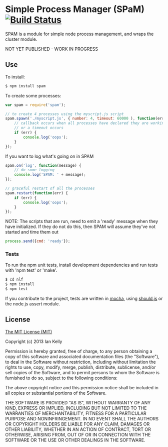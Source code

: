 # Simple Process Manager (SPaM) [![Build Status](https://secure.travis-ci.org/iandotkelly/spam.png)](http://travis-ci.org/iandotkelly/spam)

SPAM is a module for simple node process management, and wraps the cluster module.

NOT YET PUBLISHED - WORK IN PROGRESS

## Use

To install:

```sh
$ npm install spam
```

To create some processes:

```javascript
var spam = require('spam');

// to create 4 processes using the myscript.js script
spam.spawn('./myscript.js', { number: 4, timeout: 60000 ), function(err) {
	// callback occurs when all processes have declared they are working
	// or a timeout occurs
	if (err) {
		console.log('oops');
	}
});
```

If you want to log what's going on in SPAM
```javascript
spam.on('log', function(message) {
	// do some logging
	console.log('SPAM: ' + message);
});
```

```javascript
// graceful restart of all the processes
spam.restart(function(err) {
	if (err) {
		console.log('oops');
	}
});
```

NOTE: The scripts that are run, need to emit a 'ready' message when they have initialized.  If they 
do not do this, then SPAM will assume they've not started and time them out

```javascript
process.send({cmd: 'ready'});
```

### Tests

To run the npm unit tests, install development dependencies and run tests with 'npm test' or 'make'.

```sh
$ cd nlf
$ npm install
$ npm test
```
If you contribute to the project, tests are written in [mocha](http://visionmedia.github.com/mocha/), using [should.js](https://github.com/visionmedia/should.js/) or the node.js assert module.

## License

[The MIT License (MIT)](http://opensource.org/licenses/MIT)

Copyright (c) 2013 Ian Kelly

Permission is hereby granted, free of charge, to any person obtaining a copy
of this software and associated documentation files (the "Software"), to deal
in the Software without restriction, including without limitation the rights
to use, copy, modify, merge, publish, distribute, sublicense, and/or sell
copies of the Software, and to permit persons to whom the Software is
furnished to do so, subject to the following conditions:

The above copyright notice and this permission notice shall be included in
all copies or substantial portions of the Software.

THE SOFTWARE IS PROVIDED "AS IS", WITHOUT WARRANTY OF ANY KIND, EXPRESS OR
IMPLIED, INCLUDING BUT NOT LIMITED TO THE WARRANTIES OF MERCHANTABILITY,
FITNESS FOR A PARTICULAR PURPOSE AND NONINFRINGEMENT. IN NO EVENT SHALL THE
AUTHORS OR COPYRIGHT HOLDERS BE LIABLE FOR ANY CLAIM, DAMAGES OR OTHER
LIABILITY, WHETHER IN AN ACTION OF CONTRACT, TORT OR OTHERWISE, ARISING FROM,
OUT OF OR IN CONNECTION WITH THE SOFTWARE OR THE USE OR OTHER DEALINGS IN
THE SOFTWARE.

